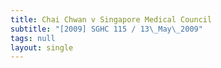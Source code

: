 ```yaml
---
title: Chai Chwan v Singapore Medical Council
subtitle: "[2009] SGHC 115 / 13\_May\_2009"
tags: null
layout: single
---
```


